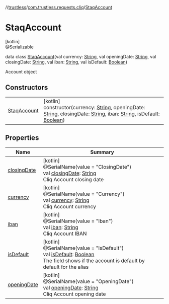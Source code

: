 //[trustless](../../../index.md)/[com.trustless.requests.cliq](../index.md)/[StaqAccount](index.md)

# StaqAccount

[kotlin]\
@Serializable

data class [StaqAccount](index.md)(val currency: [String](https://kotlinlang.org/api/latest/jvm/stdlib/kotlin/-string/index.html), val openingDate: [String](https://kotlinlang.org/api/latest/jvm/stdlib/kotlin/-string/index.html), val closingDate: [String](https://kotlinlang.org/api/latest/jvm/stdlib/kotlin/-string/index.html), val iban: [String](https://kotlinlang.org/api/latest/jvm/stdlib/kotlin/-string/index.html), val isDefault: [Boolean](https://kotlinlang.org/api/latest/jvm/stdlib/kotlin/-boolean/index.html))

Account object

## Constructors

| | |
|---|---|
| [StaqAccount](-staq-account.md) | [kotlin]<br>constructor(currency: [String](https://kotlinlang.org/api/latest/jvm/stdlib/kotlin/-string/index.html), openingDate: [String](https://kotlinlang.org/api/latest/jvm/stdlib/kotlin/-string/index.html), closingDate: [String](https://kotlinlang.org/api/latest/jvm/stdlib/kotlin/-string/index.html), iban: [String](https://kotlinlang.org/api/latest/jvm/stdlib/kotlin/-string/index.html), isDefault: [Boolean](https://kotlinlang.org/api/latest/jvm/stdlib/kotlin/-boolean/index.html)) |

## Properties

| Name | Summary |
|---|---|
| [closingDate](closing-date.md) | [kotlin]<br>@SerialName(value = &quot;ClosingDate&quot;)<br>val [closingDate](closing-date.md): [String](https://kotlinlang.org/api/latest/jvm/stdlib/kotlin/-string/index.html)<br>Cliq Account closing date |
| [currency](currency.md) | [kotlin]<br>@SerialName(value = &quot;Currency&quot;)<br>val [currency](currency.md): [String](https://kotlinlang.org/api/latest/jvm/stdlib/kotlin/-string/index.html)<br>Cliq Account currency |
| [iban](iban.md) | [kotlin]<br>@SerialName(value = &quot;Iban&quot;)<br>val [iban](iban.md): [String](https://kotlinlang.org/api/latest/jvm/stdlib/kotlin/-string/index.html)<br>Cliq Account IBAN |
| [isDefault](is-default.md) | [kotlin]<br>@SerialName(value = &quot;IsDefault&quot;)<br>val [isDefault](is-default.md): [Boolean](https://kotlinlang.org/api/latest/jvm/stdlib/kotlin/-boolean/index.html)<br>The field shows if the account is default by default for the alias |
| [openingDate](opening-date.md) | [kotlin]<br>@SerialName(value = &quot;OpeningDate&quot;)<br>val [openingDate](opening-date.md): [String](https://kotlinlang.org/api/latest/jvm/stdlib/kotlin/-string/index.html)<br>Cliq Account opening date |
